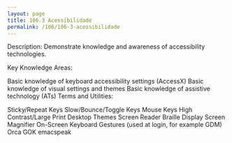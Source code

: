 ```yaml
---
layout: page
title: 106.3 Acessibilidade
permalink: /106/106-3-acessibilidade
---
```



Description: Demonstrate knowledge and awareness of accessibility technologies.

Key Knowledge Areas:

Basic knowledge of keyboard accessibility settings (AccessX)
Basic knowledge of visual settings and themes
Basic knowledge of assistive technology (ATs)
Terms and Utilities:

Sticky/Repeat Keys
Slow/Bounce/Toggle Keys
Mouse Keys
High Contrast/Large Print Desktop Themes
Screen Reader
Braille Display
Screen Magnifier
On-Screen Keyboard
Gestures (used at login, for example GDM)
Orca
GOK
emacspeak